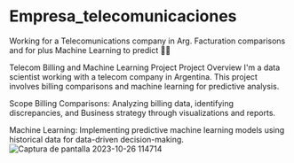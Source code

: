 # Empresa_telecomunicaciones

Working for a Telecomunications company in Arg. Facturation comparisons and for plus Machine Learning to predict 🔮🔮

Telecom Billing and Machine Learning Project
Project Overview
I'm a data scientist working with a telecom company in Argentina. This project involves billing comparisons and machine learning for predictive analysis.

Scope
Billing Comparisons: Analyzing billing data, identifying discrepancies, and Business strategy through visualizations and reports.

Machine Learning: Implementing predictive machine learning models using historical data for data-driven decision-making.
![Captura de pantalla 2023-10-26 114714](https://github.com/Lucaramallo/Empresa_telecomunicaciones/assets/95667827/ba2dd411-61ce-497d-a657-d528b505051a)
